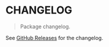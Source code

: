 # CHANGELOG

> Package changelog.

See [GitHub Releases](https://github.com/stdlib-js/math-base-special-binet/releases) for the changelog.